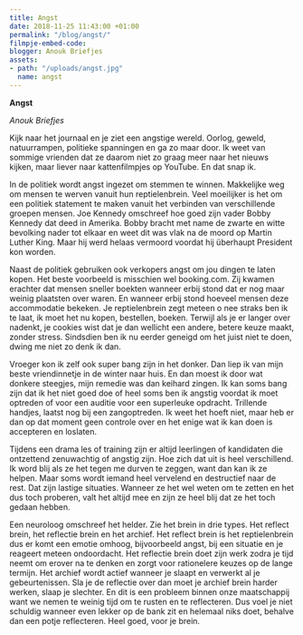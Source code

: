 ```yaml
---
title: Angst
date: 2018-11-25 11:43:00 +01:00
permalink: "/blog/angst/"
filmpje-embed-code: 
blogger: Anouk Briefjes
assets:
- path: "/uploads/angst.jpg"
  name: angst
---
```


**Angst**

*Anouk Briefjes*

Kijk naar het journaal en je ziet een angstige wereld. Oorlog, geweld, natuurrampen, politieke spanningen en ga zo maar door. Ik weet van sommige vrienden dat ze daarom niet zo graag meer naar het nieuws kijken, maar liever naar kattenfilmpjes op YouTube. En dat snap ik. 

In de politiek wordt angst ingezet om stemmen te winnen. Makkelijke weg om mensen te werven vanuit hun reptielenbrein. Veel moeilijker is het om een politiek statement te maken vanuit het verbinden van verschillende groepen mensen. Joe Kennedy omschreef hoe goed zijn vader Bobby Kennedy dat deed in Amerika. Bobby bracht met name de zwarte en witte bevolking nader tot elkaar en weet dit was vlak na de moord op Martin Luther King. Maar hij werd helaas vermoord voordat hij überhaupt President kon worden.

Naast de politiek gebruiken ook verkopers angst om jou dingen te laten kopen. Het beste voorbeeld is misschien wel booking.com. Zij kwamen erachter dat mensen sneller boekten wanneer erbij stond dat er nog maar weinig plaatsten over waren.  En wanneer erbij stond hoeveel mensen deze accommodatie bekeken. Je reptielenbrein zegt meteen o nee straks ben ik te laat, ik moet het nu kopen, bestellen, boeken. Terwijl als je er langer over nadenkt, je cookies wist dat je dan wellicht een andere, betere keuze maakt, zonder stress. Sindsdien ben ik nu eerder geneigd om het juist niet te doen, dwing me niet zo denk ik dan. 

Vroeger kon ik zelf ook super bang zijn in het donker. Dan liep ik van mijn beste vriendinnetje in de winter naar huis. En dan moest ik door wat donkere steegjes, mijn remedie was dan keihard zingen. Ik kan soms bang zijn dat ik het niet goed doe of heel soms ben ik angstig voordat ik moet optreden of voor een auditie voor een superleuke opdracht. Trillende handjes, laatst nog bij een zangoptreden. Ik weet het hoeft niet, maar heb er dan op dat moment geen controle over en het enige wat ik kan doen is accepteren en loslaten.

Tijdens een drama les of training zijn er altijd leerlingen of kandidaten die ontzettend zenuwachtig of angstig zijn. Hoe zich dat uit is heel verschillend. Ik word blij als ze het tegen me durven te zeggen, want dan kan ik ze helpen. Maar soms wordt iemand heel vervelend en destructief naar de rest. Dat zijn lastige situaties. Wanneer ze het wel weten om te zetten en het dus toch proberen, valt het altijd mee en zijn ze heel blij dat ze het toch gedaan hebben.

Een neuroloog omschreef het helder. Zie het brein in drie types. Het reflect brein, het reflectie brein en het archief. Het reflect brein is het reptielenbrein dus er komt een emotie omhoog, bijvoorbeeld angst, bij een situatie en je reageert meteen ondoordacht. Het reflectie brein doet zijn werk zodra je tijd neemt om erover na te denken en zorgt voor rationelere keuzes op de lange termijn. Het archief wordt actief wanneer je slaapt en verwerkt al je gebeurtenissen. Sla je de reflectie over dan moet je archief brein harder werken, slaap je slechter. En dit is een probleem binnen onze maatschappij want we nemen te weinig tijd om te rusten en te reflecteren. Dus voel je niet schuldig wanneer even lekker op de bank zit en helemaal niks doet, behalve dan een potje reflecteren. Heel goed, voor je brein.
